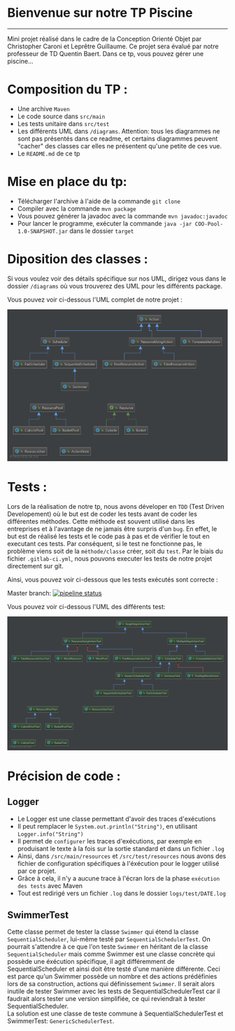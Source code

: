 Bienvenue sur notre TP Piscine
===================



----------
<p>Mini projet réalisé dans le cadre de la Conception Orienté Objet par Christopher Caroni et Leprêtre Guillaume. Ce projet sera évalué par notre professeur de TD Quentin Baert. Dans ce tp, vous pouvez gérer une piscine...</p>

# Composition du TP :

- Une archive `Maven`
- Le code source dans `src/main`
- Les tests unitaire dans `src/test`
- Les différents UML dans `/diagrams`. Attention: tous les diagrammes ne sont pas présentés dans ce readme,
  et certains diagrammes peuvent "cacher" des classes car elles ne présentent qu'une petite de ces vue.
- Le `README.md` de ce tp


# Mise en place du tp:

- Télécharger l'archive à l'aide de la commande `git clone`
-  Compiler avec la commande `mvn package`
- Vous pouvez générer la javadoc avec la commande `mvn javadoc:javadoc`
- Pour lancer le programme, exécuter la commande  `java -jar COO-Pool-1.0-SNAPSHOT.jar` dans le dossier `target`


# Diposition des classes :

Si vous voulez voir des détails spécifique sur nos UML, dirigez vous dans le dossier `/diagrams` où vous trouverez des UML pour les différents package.
<p>Vous pouvez voir ci-dessous l'UML complet de notre projet :</p>

![image](diagrams/coo.png)



# Tests :

Lors de la réalisation de notre tp, nous avons déveloper en `TDD` (Test Driven Developement) où le but est de coder les tests avant de coder les différentes méthodes.
Cette méthode est souvent utilisé dans les entreprises et à l'avantage de ne jamais être surpris d'un `bug`. En effet, le but est de réalisé les tests et le code pas à pas et de vérifier le tout en executant ces tests. Par conséquent, si le test ne fonctionne pas, le problème viens soit de la `méthode/classe` créer, soit du `test`.
Par le biais du fichier `.gitlab-ci.yml`, nous pouvons executer les tests de notre projet directement sur git.
<p>Ainsi, vous pouvez voir ci-dessous que les tests exécutés sont correcte :</p>

Master branch:
[![pipeline status](https://gitlab-etu.fil.univ-lille1.fr/caroni/COO-Pool/badges/master/pipeline.svg)](https://gitlab-etu.fil.univ-lille1.fr/caroni/COO-Pool/commits/master)

Vous pouvez voir ci-dessous l'UML des différents test: 


![image](diagrams/tests.png)

# Précision de code :

## Logger

- Le Logger est une classe permettant d'avoir des traces d'exécutions
- Il peut remplacer le `System.out.println("String")`, en utilisant `Logger.info("String")`
- Il permet de  `configurer` les traces d'exécutions, par exemple en produisant le texte à la fois sur la sortie standard et dans un fichier `.log`
- Ainsi, dans `/src/main/resources` et `/src/test/resources` nous avons des fichier de configuration spécifiques à l'éxécution pour le logger utilisé par ce projet.
- Grâce à cela, il n'y a aucune trace à l'écran lors de la phase `exécution des tests` avec Maven
- Tout est redirigé vers un fichier `.log` dans le dossier `logs/test/DATE.log`

## SwimmerTest

Cette classe permet de tester la classe `Swimmer` qui étend la classe `SequentialScheduler`, lui-même testé par `SequentialSchedulerTest`.
On pourrait s'attendre à ce que l'on teste `Swimmer` en héritant de la classe `SequentialScheduler` mais comme Swimmer est une classe concrète qui possède une éxécution
spécifique, il agit différemment de SequentialScheduler et ainsi doit être testé d'une manière différente. Ceci est parce qu'un Swimmer possède un nombre et des actions
prédéfinies lors de sa construction, actions qui définissement `Swimmer`. Il serait alors inutile de tester Swimmer avec les tests de SequentialSchedulerTest car il faudrait alors
tester une version simplifiée, ce qui reviendrait à tester SequentialScheduler.  
La solution est une classe de teste commune à SequentialSchedulerTest et SwimmerTest: `GenericSchedulerTest`.

